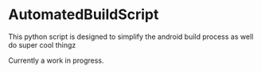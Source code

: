 # AutomatedBuildScript
This python script is designed to simplify the android build process as well do super cool thingz

Currently a work in progress.
